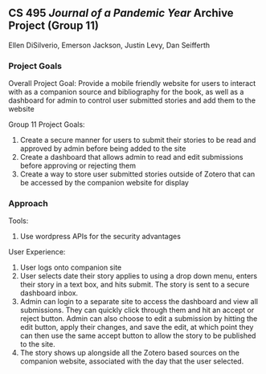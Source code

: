 ## CS 495 _Journal of a Pandemic Year_ Archive Project (Group 11)

Ellen DiSilverio, Emerson Jackson, Justin Levy, Dan Seifferth


### Project Goals

Overall Project Goal:
Provide a mobile friendly website for users to interact with as a companion source and bibliography for the book, as well as a dashboard for admin to control user submitted stories and add them to the website

Group 11 Project Goals:
 1. Create a secure manner for users to submit their stories to be read and approved by admin before being added to the site
 2. Create a dashboard that allows admin to read and edit submissions before approving or rejecting them
 3. Create a way to store user submitted stories outside of Zotero that can be accessed by the companion website for display
 
 
### Approach

Tools:
1. Use wordpress APIs for the security advantages

User Experience:
1. User logs onto companion site
2. User selects date their story applies to using a drop down menu, enters their story in a text box, and hits submit. The story is sent to a secure dashboard inbox.
3. Admin can login to a separate site to access the dashboard and view all submissions. They can quickly click through them and hit an accept or reject button. Admin can also choose to edit a submission by hitting the edit button, apply their changes, and save the edit, at which point they can then use the same accept button to allow the story to be published to the site.
4. The story shows up alongside all the Zotero based sources on the companion website, associated with the day that the user selected.
